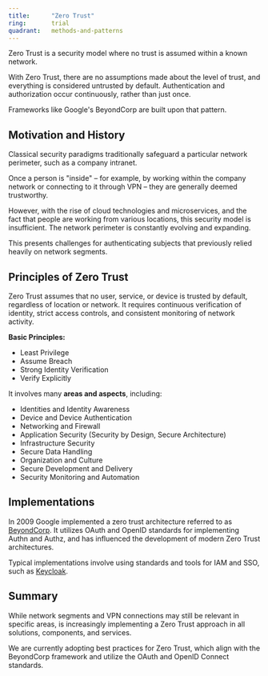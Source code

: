 ```yaml
---
title:      "Zero Trust"
ring:       trial
quadrant:   methods-and-patterns
---
```


Zero Trust is a security model where no trust is assumed within a known network.

With Zero Trust, there are no assumptions made about the level of trust, and everything is considered untrusted by default. Authentication and authorization occur continuously, rather than just once.

Frameworks like Google's BeyondCorp are built upon that pattern.

## Motivation and History
Classical security paradigms traditionally safeguard a particular network perimeter, such as a company intranet.

Once a person is "inside" – for example, by working within the company network or connecting to it through VPN – they are generally deemed trustworthy.

However, with the rise of cloud technologies and microservices, and the fact that people are working from various locations, this security model is insufficient. The network perimeter is constantly evolving and expanding.

This presents challenges for authenticating subjects that previously relied heavily on network segments.

## Principles of Zero Trust
Zero Trust assumes that no user, service, or device is trusted by default, regardless of location or network. It requires continuous verification of identity, strict access controls, and consistent monitoring of network activity.

**Basic Principles:**
- Least Privilege
- Assume Breach
- Strong Identity Verification
- Verify Explicitly

It involves many **areas and aspects**, including:
- Identities and Identity Awareness
- Device and Device Authentication
- Networking and Firewall
- Application Security (Security by Design, Secure Architecture)
- Infrastructure Security
- Secure Data Handling
- Organization and Culture
- Secure Development and Delivery
- Security Monitoring and Automation

## Implementations
In 2009 Google implemented a zero trust architecture referred to as [BeyondCorp](https://cloud.google.com/beyondcorp). It utilizes OAuth and OpenID standards for implementing Authn and Authz, and has influenced the development of modern Zero Trust architectures.

Typical implementations involve using standards and tools for IAM and SSO, such as [Keycloak](/tools/keycloak/).

## Summary
While network segments and VPN connections may still be relevant in specific areas, is increasingly implementing a Zero Trust approach in all solutions, components, and services.

We are currently adopting best practices for Zero Trust, which align with the BeyondCorp framework and utilize the OAuth and OpenID Connect standards.
